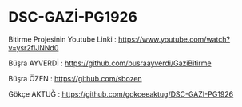 # DSC-GAZİ-PG1926
Bitirme Projesinin Youtube Linki : https://www.youtube.com/watch?v=ysr2fIJNNd0

Büşra AYVERDİ : https://github.com/busraayverdi/GaziBitirme

Büşra ÖZEN : https://github.com/sbozen

Gökçe AKTUĞ : https://github.com/gokceeaktug/DSC-GAZI-PG1926
